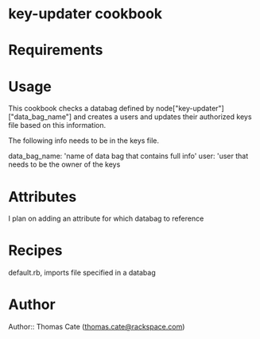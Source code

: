 # key-updater cookbook

# Requirements

# Usage
This cookbook checks a databag defined by node["key-updater"]["data_bag_name"] and creates a users and updates their authorized keys file based on this information.

The following info needs to be in the keys file.

data_bag_name: 'name of data bag that contains full info'
user:          'user that needs to be the owner of the keys

# Attributes

I plan on adding an attribute for which databag to reference

# Recipes

default.rb, imports file specified in a databag

# Author

Author:: Thomas Cate (thomas.cate@rackspace.com)
